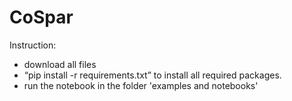 # CoSpar

Instruction:

* download all files 
* “pip install -r requirements.txt” to install all required packages.  
* run the notebook in the folder 'examples and notebooks'
